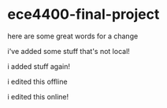 # ece4400-final-project

here are some great words for a change

i've added some stuff that's not local!

i added stuff again!

i edited this offline

i edited this online!
